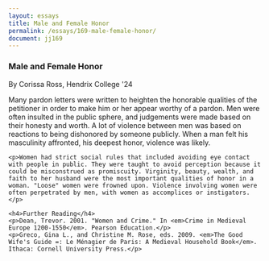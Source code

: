 ```yaml
---
layout: essays
title: Male and Female Honor
permalink: /essays/169-male-female-honor/
document: jj169
---
```


<div id="male-female-honor" class="essay">
<h3 class="essay-title">Male and Female Honor</h3>
<div class="essay-author">By Corissa Ross, Hendrix College '24</div>
<div class="essay-content">
    <p>Many pardon letters were written to heighten the honorable qualities of the petitioner in order to make him or her appear worthy of a pardon. Men were often insulted in the public sphere, and judgements were made based on their honesty and worth. A lot of violence between men was based on reactions to being dishonored by someone publicly. When a man felt his masculinity affronted, his deepest honor, violence was likely.</p>
    
    <p>Women had strict social rules that included avoiding eye contact with people in public. They were taught to avoid perception because it could be misconstrued as promiscuity. Virginity, beauty, wealth, and faith to her husband were the most important qualities of honor in a woman. "Loose" women were frowned upon. Violence involving women were often perpetrated by men, with women as accomplices or instigators.</p>
    
    <h4>Further Reading</h4>
    <p>Dean, Trevor. 2001. "Women and Crime." In <em>Crime in Medieval Europe 1200-1550</em>. Pearson Education.</p>
    <p>Greco, Gina L., and Christine M. Rose, eds. 2009. <em>The Good Wife's Guide =: Le Ménagier de Paris: A Medieval Household Book</em>. Ithaca: Cornell University Press.</p>
</div>
</div>